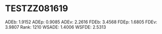 # TESTZZ081619

ADEb: 1.9152
ADEp: 0.9085
ADEv: 2.2616
FDEb: 3.4568
FDEp: 1.6805
FDEv: 3.9807
Rank: 1210
WSADE: 1.4006
WSFDE: 2.5313